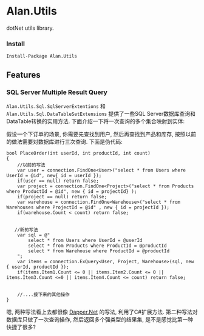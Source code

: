 # Alan.Utils
dotNet utils library.

### Install

	Install-Package Alan.Utils 

## Features

### SQL Server Multiple Result Query
`Alan.Utils.Sql.SqlServerExtentions` 和	`Alan.Utils.Sql.DataTableSetExtensions` 提供了一些SQL Server数据库查询和DataTable转换的实用方法.
下面介绍一下将一次查询的多个集合映射到实体:

假设一个下订单的场景, 你需要先查找到用户, 然后再查找到产品和库存, 按照以前的做法需要对数据库进行三次查询. 下面是伪代码:

	bool PlaceOrder(int userId, int productId, int count)
    {
		//以前的写法
        var user = connection.FindOne<User>("select * from Users where UserId = @id", new{ id = userId });
        if(user == null) return false;
        var project = connection.FindOne<Project>("select * from Products where ProductId = @id", new { id = projectId} );
        if(project == null) return false;
        var warehouse = connection.FindOne<Warehouse>("select * from Warehouses where ProjectId = @id" , new { id = projectId });
        if(warehouse.Count < count) return false;

        
       //新的写法
		var sql = @"
			select * from Users where UserId = @userId
			select * from Products where ProductId = @productId
			select * from Warehouse where ProductId = @productId
        ";
        var items = connection.ExQuery<User, Project, Warehouse>(sql, new { userId, productId });
        if(items.Item1.Count <= 0 || items.Item2.Count <= 0 || items.Item3.Count <=0 || items.Item4.Count <= count) return false;


		//....接下来的其他操作
    }


嗯, 两种写法看上去都很像 [Dapper.Net](https://github.com/StackExchange/dapper-dot-net) 的写法, 利用了C#扩展方法. 第二种写法对数据库只做了一次查询操作, 然后返回多个强类型的结果集, 是不是感觉比第一种快捷了很多?
